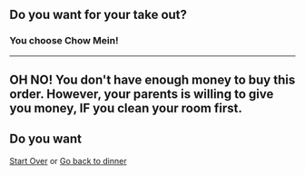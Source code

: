 ## Do you want for your take out?
### You choose Chow Mein!
---
OH NO! You don't have enough money to buy this order. However, your parents is willing to give you money, IF you clean your room first.
---
Do you want 
---
[Start Over](../cooking-food.md)
or
[Go back to dinner](dinner.md)
